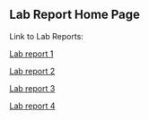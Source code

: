## Lab Report Home Page

Link to Lab Reports:

[Lab report 1](Labrep1.html)

[Lab report 2](Labrep2.html)

[Lab report 3](lab-report-3-week-6.html)

[Lab report 4](Labrep4.html)
